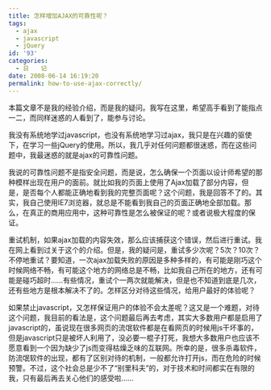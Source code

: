 ```yaml
---
title: 怎样增加AJAX的可靠性呢？
tags:
  - ajax
  - javascript
  - jQuery
id: '93'
categories:
  - 日　　记
date: 2008-06-14 16:19:20
permalink: how-to-use-ajax-correctly/
---
```


本篇文章不是我的经验介绍，而是我的疑问。我写在这里，希望高手看到了能指点一二，而同样迷惑的人看到了，能参与讨论。

我没有系统地学过javascript，也没有系统地学习过ajax，我只是在兴趣的驱使下，在学习一些jQuery的使用。所以，我几乎对任何问题都很迷惑，而在这些问题中，我最迷惑的就是ajax的可靠性问题。
<!-- more -->
我说的可靠性问题不是指安全问题，而是说，怎么确保一个页面以设计师希望的那种模样出现在用户的面前。就比如我的页面上使用了Ajax加载了部分内容，但是，是否每个人都能正确地看到我的完整页面呢？这个问题，我是回答不了的。其实，我自己使用IE7浏览器，就总是不能看到我自己的页面正确地全部加载。那么，在真正的商用应用中，这种可靠性是怎么被保证的呢？或者说极大程度的保证。

重试机制，如果ajax加载的内容失效，那么应该捕获这个错误，然后进行重试。我在网上看到过关于这个的介绍。但是，我的疑问是，重试多少次呢？5次？10次？不停地重试？要知道，一次ajax加载失败的原因是多种多样的，有可能是刚巧这个时候网络不畅，有可能这个地方的网络总是不畅，比如我自己所在的地方，还有可能是碰巧超时……有些情况，重试个一两次就能解决，但是也不知道到底是几次，还有些地方是根本解决不了的。怎样区分对待这些情况，给用户最好的体验呢？

如果禁止javascript，又怎样保证用户的体验不会太差呢？这又是一个难题，对待这个问题，我目前的看法是，这个问题最后再去考虑，其实大多数用户都是启用了javascript的，虽说现在很多网页的流氓软件都是在看网页的时候用js干坏事的，但是javascript只是被坏人利用了，没必要一棍子打死，我想大多数用户也应该不愿意看到一个因为缺少了js而变得枯燥乏味的互联网。所幸的是，很多杀毒软件，防流氓软件的出现，都有了区别对待的机制，一般都允许打开js，而在危险的时候预警。不过，这个社会总是少不了“别里科夫”的，对于技术和时间都实在有限的我，只有最后再去关心他们的感受啦……